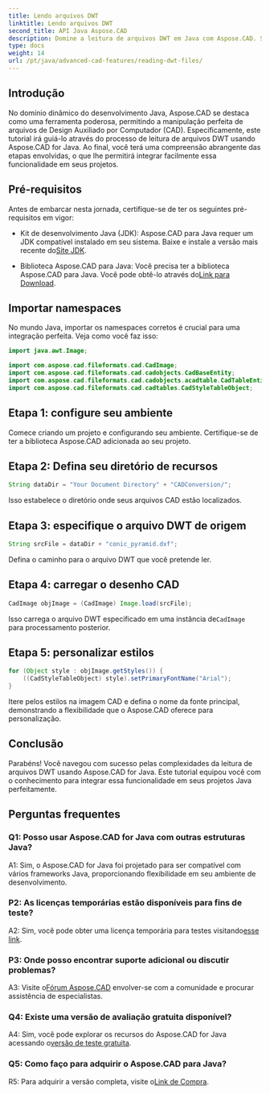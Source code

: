 ```yaml
---
title: Lendo arquivos DWT
linktitle: Lendo arquivos DWT
second_title: API Java Aspose.CAD
description: Domine a leitura de arquivos DWT em Java com Aspose.CAD. Siga nosso guia passo a passo para uma integração perfeita.
type: docs
weight: 14
url: /pt/java/advanced-cad-features/reading-dwt-files/
---
```

## Introdução

No domínio dinâmico do desenvolvimento Java, Aspose.CAD se destaca como uma ferramenta poderosa, permitindo a manipulação perfeita de arquivos de Design Auxiliado por Computador (CAD). Especificamente, este tutorial irá guiá-lo através do processo de leitura de arquivos DWT usando Aspose.CAD for Java. Ao final, você terá uma compreensão abrangente das etapas envolvidas, o que lhe permitirá integrar facilmente essa funcionalidade em seus projetos.

## Pré-requisitos

Antes de embarcar nesta jornada, certifique-se de ter os seguintes pré-requisitos em vigor:

- Kit de desenvolvimento Java (JDK): Aspose.CAD para Java requer um JDK compatível instalado em seu sistema. Baixe e instale a versão mais recente do[Site JDK](https://www.oracle.com/java/technologies/javase-downloads.html).

-  Biblioteca Aspose.CAD para Java: Você precisa ter a biblioteca Aspose.CAD para Java. Você pode obtê-lo através do[Link para Download](https://releases.aspose.com/cad/java/).

## Importar namespaces

No mundo Java, importar os namespaces corretos é crucial para uma integração perfeita. Veja como você faz isso:

```java
import java.awt.Image;

import com.aspose.cad.fileformats.cad.CadImage;
import com.aspose.cad.fileformats.cad.cadobjects.CadBaseEntity;
import com.aspose.cad.fileformats.cad.cadobjects.acadtable.CadTableEntity;
import com.aspose.cad.fileformats.cad.cadtables.CadStyleTableObject;
```

## Etapa 1: configure seu ambiente

Comece criando um projeto e configurando seu ambiente. Certifique-se de ter a biblioteca Aspose.CAD adicionada ao seu projeto.

## Etapa 2: Defina seu diretório de recursos

```java
String dataDir = "Your Document Directory" + "CADConversion/";
```

Isso estabelece o diretório onde seus arquivos CAD estão localizados.

## Etapa 3: especifique o arquivo DWT de origem

```java
String srcFile = dataDir + "conic_pyramid.dxf";
```

Defina o caminho para o arquivo DWT que você pretende ler.

## Etapa 4: carregar o desenho CAD

```java
CadImage objImage = (CadImage) Image.load(srcFile);
```

 Isso carrega o arquivo DWT especificado em uma instância de`CadImage` para processamento posterior.

## Etapa 5: personalizar estilos

```java
for (Object style : objImage.getStyles()) {
    ((CadStyleTableObject) style).setPrimaryFontName("Arial");
}
```

Itere pelos estilos na imagem CAD e defina o nome da fonte principal, demonstrando a flexibilidade que o Aspose.CAD oferece para personalização.

## Conclusão

Parabéns! Você navegou com sucesso pelas complexidades da leitura de arquivos DWT usando Aspose.CAD for Java. Este tutorial equipou você com o conhecimento para integrar essa funcionalidade em seus projetos Java perfeitamente.

## Perguntas frequentes

### Q1: Posso usar Aspose.CAD for Java com outras estruturas Java?

A1: Sim, o Aspose.CAD for Java foi projetado para ser compatível com vários frameworks Java, proporcionando flexibilidade em seu ambiente de desenvolvimento.

### P2: As licenças temporárias estão disponíveis para fins de teste?

 A2: Sim, você pode obter uma licença temporária para testes visitando[esse link](https://purchase.aspose.com/temporary-license/).

### P3: Onde posso encontrar suporte adicional ou discutir problemas?

 A3: Visite o[Fórum Aspose.CAD](https://forum.aspose.com/c/cad/19) envolver-se com a comunidade e procurar assistência de especialistas.

### Q4: Existe uma versão de avaliação gratuita disponível?

 A4: Sim, você pode explorar os recursos do Aspose.CAD for Java acessando o[versão de teste gratuita](https://releases.aspose.com/).

### Q5: Como faço para adquirir o Aspose.CAD para Java?

 R5: Para adquirir a versão completa, visite o[Link de Compra](https://purchase.aspose.com/buy).